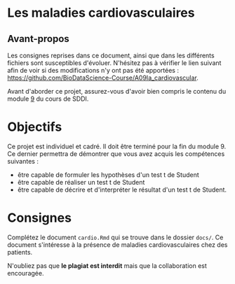 # Les maladies cardiovasculaires

## Avant-propos

Les consignes reprises dans ce document, ainsi que dans les différents fichiers sont susceptibles d'évoluer. N'hésitez pas à vérifier le lien suivant afin de voir si des modifications n'y ont pas été apportées : <https://github.com/BioDataScience-Course/A09Ia_cardiovascular>.

Avant d'aborder ce projet, assurez-vous d'avoir bien compris le contenu du module [9](https://wp.sciviews.org/sdd-umons/?iframe=wp.sciviews.org/sdd-umons-2020/moyenne.htmlhttps://wp.sciviews.org/sdd-umons/?iframe=wp.sciviews.org/sdd-umons-2020/moyenne.html) du cours de SDDI.

# Objectifs

Ce projet est individuel et cadré. Il doit être terminé pour la fin du module 9. Ce dernier permettra de démontrer que vous avez acquis les compétences suivantes :

- être capable de formuler les hypothèses d'un test t de Student
- être capable de réaliser un test t de Student
- être capable de décrire et d'interpréter le résultat d'un test t de Student.

# Consignes

Complétez le document `cardio.Rmd` qui se trouve dans le dossier `docs/`. Ce document s'intéresse à la présence de maladies cardiovasculaires chez des patients.

N'oubliez pas que **le plagiat est interdit** mais que la collaboration est encouragée.
